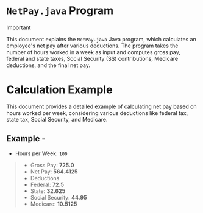 # `NetPay.java` Program

>[!IMPORTANT]
This document explains the `NetPay.java` Java program, which calculates an employee's net pay after various deductions. The program takes the number of hours worked in a week as input and computes gross pay, federal and state taxes, Social Security (SS) contributions, Medicare deductions, and the final net pay.

# Calculation Example

This document provides a detailed example of calculating net pay based on hours worked per week, considering various deductions like federal tax, state tax, Social Security, and Medicare.

## Example -
- Hours per Week: `100`
>- Gross Pay: **725.0**
>- Net Pay: **564.4125** 
>- Deductions 
>- Federal: **72.5** 
>- State: **32.625** 
>- Social Security: **44.95** 
>- Medicare: **10.5125** 

